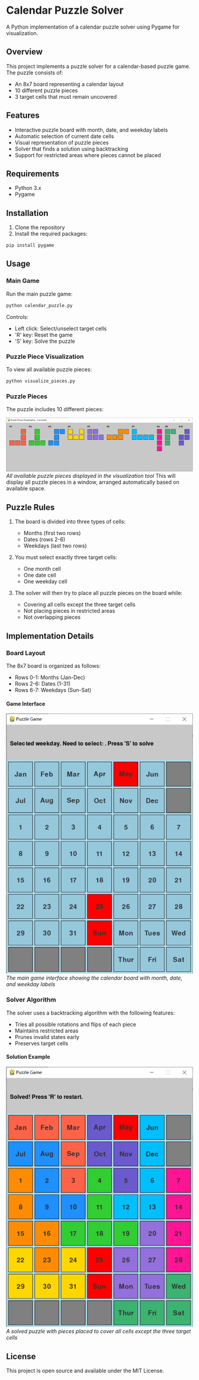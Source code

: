 # Calendar Puzzle Solver

A Python implementation of a calendar puzzle solver using Pygame for visualization.

## Overview

This project implements a puzzle solver for a calendar-based puzzle game. The puzzle consists of:
- An 8x7 board representing a calendar layout
- 10 different puzzle pieces
- 3 target cells that must remain uncovered

## Features

- Interactive puzzle board with month, date, and weekday labels
- Automatic selection of current date cells
- Visual representation of puzzle pieces
- Solver that finds a solution using backtracking
- Support for restricted areas where pieces cannot be placed

## Requirements

- Python 3.x
- Pygame

## Installation

1. Clone the repository
2. Install the required packages:
```bash
pip install pygame
```

## Usage

### Main Game

Run the main puzzle game:
```bash
python calendar_puzzle.py
```

Controls:
- Left click: Select/unselect target cells
- 'R' key: Reset the game
- 'S' key: Solve the puzzle

### Puzzle Piece Visualization

To view all available puzzle pieces:
```bash
python visualize_pieces.py
```

### Puzzle Pieces
The puzzle includes 10 different pieces:

![Puzzle Pieces](assets/Puzzle_Pieces.png)
*All available puzzle pieces displayed in the visualization tool*
This will display all puzzle pieces in a window, arranged automatically based on available space.

## Puzzle Rules

1. The board is divided into three types of cells:
   - Months (first two rows)
   - Dates (rows 2-6)
   - Weekdays (last two rows)

2. You must select exactly three target cells:
   - One month cell
   - One date cell
   - One weekday cell

3. The solver will then try to place all puzzle pieces on the board while:
   - Covering all cells except the three target cells
   - Not placing pieces in restricted areas
   - Not overlapping pieces

## Implementation Details

### Board Layout

The 8x7 board is organized as follows:
- Rows 0-1: Months (Jan-Dec)
- Rows 2-6: Dates (1-31)
- Rows 6-7: Weekdays (Sun-Sat)

#### Game Interface
![Game Interface](assets/Puzzle_Offset.png)
*The main game interface showing the calendar board with month, date, and weekday labels*


### Solver Algorithm

The solver uses a backtracking algorithm with the following features:
- Tries all possible rotations and flips of each piece
- Maintains restricted areas
- Prunes invalid states early
- Preserves target cells

#### Solution Example
![Solution Example](assets/Puzzle_Solved.png)
*A solved puzzle with pieces placed to cover all cells except the three target cells*

## License

This project is open source and available under the MIT License.
